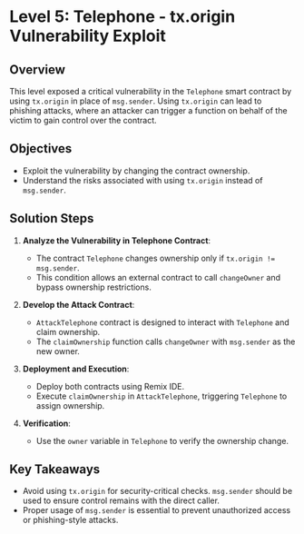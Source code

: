 # Level 5: Telephone - tx.origin Vulnerability Exploit

## Overview
This level exposed a critical vulnerability in the `Telephone` smart contract by using `tx.origin` in place of `msg.sender`. Using `tx.origin` can lead to phishing attacks, where an attacker can trigger a function on behalf of the victim to gain control over the contract.

## Objectives
- Exploit the vulnerability by changing the contract ownership.
- Understand the risks associated with using `tx.origin` instead of `msg.sender`.

## Solution Steps

1. **Analyze the Vulnerability in Telephone Contract**:
   - The contract `Telephone` changes ownership only if `tx.origin != msg.sender`.
   - This condition allows an external contract to call `changeOwner` and bypass ownership restrictions.

2. **Develop the Attack Contract**:
   - `AttackTelephone` contract is designed to interact with `Telephone` and claim ownership.
   - The `claimOwnership` function calls `changeOwner` with `msg.sender` as the new owner.

3. **Deployment and Execution**:
   - Deploy both contracts using Remix IDE.
   - Execute `claimOwnership` in `AttackTelephone`, triggering `Telephone` to assign ownership.

4. **Verification**:
   - Use the `owner` variable in `Telephone` to verify the ownership change.

## Key Takeaways
- Avoid using `tx.origin` for security-critical checks. `msg.sender` should be used to ensure control remains with the direct caller.
- Proper usage of `msg.sender` is essential to prevent unauthorized access or phishing-style attacks.
